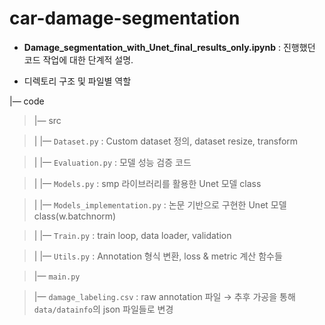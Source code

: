 # car-damage-segmentation

* **Damage_segmentation_with_Unet_final_results_only.ipynb** : 진행했던 코드 작업에 대한 단계적 설명. 

* 디렉토리 구조 및 파일별 역할


|— code

> |— src
> 

> |    |— `Dataset.py` : Custom dataset 정의, dataset resize, transform
> 

> |    |— `Evaluation.py` : 모델 성능 검증 코드
> 

> |    |— `Models.py` : smp 라이브러리를 활용한 Unet 모델 class
> 

> |    |— `Models_implementation.py` : 논문 기반으로 구현한 Unet 모델 class(w.batchnorm)
> 

> |    |— `Train.py` : train loop, data loader, validation
> 

> |    |— `Utils.py` : Annotation 형식 변환, loss & metric 계산 함수들
> 

> |— `main.py`
> 

> |— `damage_labeling.csv` : raw annotation 파일 → 추후 가공을 통해 `data/datainfo`의 json 파일들로 변경
>
